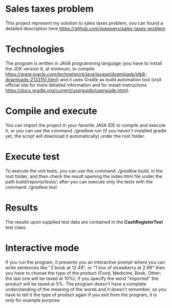 # Sales taxes problem
This project represent my solution to sales taxes problem, you can found a detailed description 
here https://github.com/xpeppers/sales-taxes-problem.

# Technologies
The program is written in JAVA programming language (you have to install the JDK version 8, at minimum, 
to compile https://www.oracle.com/technetwork/java/javase/downloads/jdk8-downloads-2133151.html) and it uses Gradle 
as build automation tool (visit official site for more detailed information and for install instructions 
https://docs.gradle.org/current/userguide/userguide.html).

# Compile and execute
You can import the project in your favorite JAVA IDE to compile and execute it, or you can use the command 
_./gradlew run_ (if you haven't installed gradle yet, the script will download it automatically) 
under the root folder.

# Execute test
To execute the unit tests, you can use the command _./gradlew build_, in the root folder, and then check the 
result opening the index.html file under the path build/reports/tests/; after you can execute only the tests with the 
command _./gradlew test_.

# Results
The results upon supplied test data are contained in the **CashRegisterTest** test class.

# Interactive mode
If you run the program, it presents you an interactive prompt where you can write sentences like "2 book at 12.49",
or "1 box of strawberry at 2.99" then you have to choose the type of the product (Food, Medicine, Book, Other; the last 
one will be taxed at 10%); if you specify the word "imported" the product will be taxed at 5%. 
The program doesn't have a complete understanding of the meaning of the words and it doesn't remember, 
so you have to tell it the type of product again if you exit from the program, it is only for example purpose.